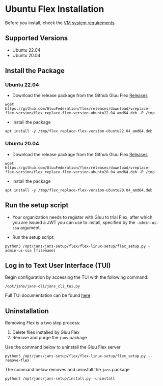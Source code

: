 
# Ubuntu Flex Installation

Before you install, check the [VM system requirements](vm-requirements.md).

## Supported Versions
- Ubuntu 22.04
- Ubuntu 20.04

## Install the Package

### Ubuntu 22.04

- Download the release package from the Github Gluu Flex [Releases](https://github.com/GluuFederation/flex/releases)

```
wget https://github.com/GluuFederation/flex/releases/download/vreplace-flex-version/flex_replace-flex-version-ubuntu22.04_amd64.deb -P /tmp
```

- Install the package

```
apt install -y /tmp/flex_replace-flex-version-ubuntu22.04_amd64.deb
```

### Ubuntu 20.04

- Download the release package from the Github Gluu Flex [Releases](https://github.com/GluuFederation/flex/releases)

```
wget https://github.com/GluuFederation/flex/releases/download/vreplace-flex-version/flex_replace-flex-version-ubuntu20.04_amd64.deb -P /tmp
```

- Install the package

```
apt install -y /tmp/flex_replace-flex-version-ubuntu20.04_amd64.deb
```

## Run the setup script

- Your organization needs to register with Gluu to trial Flex, after which you are issued a JWT you can use to install, specified by the `-admin-ui-ssa` argument.

- Run the setup script:

```
python3 /opt/jans/jans-setup/flex/flex-linux-setup/flex_setup.py -admin-ui-ssa [filename]
```

## Log in to Text User Interface (TUI)

Begin configuration by accessing the TUI with the following command:

```
/opt/jans/jans-cli/jans_cli_tui.py
```

Full TUI documentation can be found [here](https://docs.jans.io/v1.0.9/admin/config-guide/jans-tui/)

## Uninstallation

Removing Flex is a two step process:

1. Delete files installed by Gluu Flex
1. Remove and purge the `jans` package

Use the command below to uninstall the Gluu Flex server

```
python3 /opt/jans/jans-setup/flex/flex-linux-setup/flex_setup.py --remove-flex
```

<!-- I need to add the output when command is run. -->


The command below removes and uninstall the `jans` package

```
python3 /opt/jans/jans-setup/install.py -uninstall

```

<!-- I need to add the output when command is run. -->
